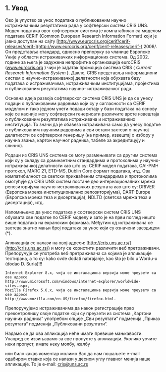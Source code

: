 ## 1. Увод

Ово je упуство за унос података о публикованим научно истраживачким резултатима рада
у софтверски систем CRIS UNS. Модел података овог софтверског система је
компатабилан са моделом података CERIF (Common European Research Information
Format) који је јавно доступан на сајту [http://www.eurocris.org/cerif/cerif-releases/cerif-](http://www.eurocris.org/cerif/cerif-releases/cerif-)
2008/. Он представља стандард, односно препоруку за чланице Европске Уније у области
истраживачких информационих система. Од 2002. године за њега је задужена непрофитна
организација euroCRIS (www.eurocris.org ) чији је задатак промоција система CRIS
( _Current Research Information System_ ). Дакле, CRIS представља информациони систем о
научно-истраживачкој делатности која обухвата базу података о истраживачима,
истраживачким институцијама, пројектима и публикованим резултатима научно-
истраживачког рада.

Основна идеја развоја софтверског система CRIS UNS је да се унесу подаци о
публикованим радовима који су у сагласности са CERIF моделом и тако једном унети
подаци остају у бази података на основу које се касније могу софтверски генерисати
различите врсте извештаја о публикованим резултатима истраживача и истраживачких
институција. То значи да је обавеза истраживача само да унесу податке о публикованим
научним радовима а сви остали захтеви о научној делатности се софтверски генеришу (на
пример, извештај о избору у научна звања, картон научног радника, табеле за
акредитацују и слично).

Pодаци из CRIS UNS система се могу размењивати са другим система који су у складу са
доминантним стандардима и протоколима у научно-истраживачкој делатности као што су:
CERIF модел података, OAI-PMH протокол, MARC 21, ETD-MS, Dublin Core формат
података, итд. Ова компатибилност са светски прихваћеним стандардима и протоколима
омогућује да CRIS UNS систем постане део интернационалних мрежа репозиторијума
научно-истраживачких резултата као што су: DRIVER (Европска мрежа
институционалних репозиторијума), DART-Europe (Европска мрежа теза и дисертација),
NDLTD (светска мрежа теза и дисертација), итд.

Напомињемо да унос података у софтверски систем CRIS UNS обухвата све податке по
CERIF моделу и зато је на први поглед нешто више података на екранским формама.
Међутим од истраживача се захтева знатно мањи број података за унос који су означени
звездицом (*).

Апликација се налази на овој адреси: [http://cris.uns.ac.rs/](http://cris.uns.ac.rs/) и могу се користити различити
веб претраживачи. Препоручује се употреба веб претраживача са којима је апликације
тестирана, а то су:
kako ovde dodati nabrajanje, kao što je bilo u Wordu-u (dodao D. Surla)!!!

```
Internet Explorer 8.x, чија се инсталациона верзија може преузети са ове адресе
http://www.microsoft.com/windows/internet-explorer/worldwide-sites.aspx,
Mozilla Firefox 5.0.x, чија се инсталациона верзија може преузети са ове адресе
http://www.mozilla.com/en-US/firefox/firefox.html.
```
Препоручујемо истраживачима да након регистрације прво преконтролишу своје
податке који су преузети из система „Картони научних радника“ употребом опције „Сви
резултати“ подменија „Приказ резултата“ подменија „Публиковани резултати“.

Надамо се да ова апликација неће имати превише мањкавости. Унапред се извињавамо
за све пропусте у апликацији. Уколико уочите неки пропуст, имате неку молбу, жалбу

или било какав коментар молимо Вас да нам пошаљете e-mail одабиром ставке која
се налази у десном углу главног менија наше апликације. То је e-mail: cris@uns.ac.rs
